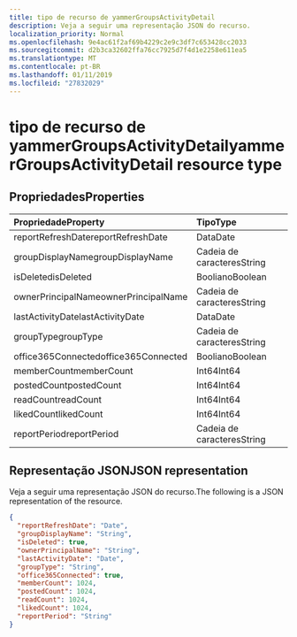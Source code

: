 ```yaml
---
title: tipo de recurso de yammerGroupsActivityDetail
description: Veja a seguir uma representação JSON do recurso.
localization_priority: Normal
ms.openlocfilehash: 9e4ac61f2af69b4229c2e9c3df7c653428cc2033
ms.sourcegitcommit: d2b3ca32602ffa76cc7925d7f4d1e2258e611ea5
ms.translationtype: MT
ms.contentlocale: pt-BR
ms.lasthandoff: 01/11/2019
ms.locfileid: "27832029"
---
```

# <a name="yammergroupsactivitydetail-resource-type"></a><span data-ttu-id="c1058-103">tipo de recurso de yammerGroupsActivityDetail</span><span class="sxs-lookup"><span data-stu-id="c1058-103">yammerGroupsActivityDetail resource type</span></span>

## <a name="properties"></a><span data-ttu-id="c1058-104">Propriedades</span><span class="sxs-lookup"><span data-stu-id="c1058-104">Properties</span></span>

| <span data-ttu-id="c1058-105">Propriedade</span><span class="sxs-lookup"><span data-stu-id="c1058-105">Property</span></span>           | <span data-ttu-id="c1058-106">Tipo</span><span class="sxs-lookup"><span data-stu-id="c1058-106">Type</span></span>    |
| :----------------- | :------ |
| <span data-ttu-id="c1058-107">reportRefreshDate</span><span class="sxs-lookup"><span data-stu-id="c1058-107">reportRefreshDate</span></span>  | <span data-ttu-id="c1058-108">Data</span><span class="sxs-lookup"><span data-stu-id="c1058-108">Date</span></span>    |
| <span data-ttu-id="c1058-109">groupDisplayName</span><span class="sxs-lookup"><span data-stu-id="c1058-109">groupDisplayName</span></span>   | <span data-ttu-id="c1058-110">Cadeia de caracteres</span><span class="sxs-lookup"><span data-stu-id="c1058-110">String</span></span>  |
| <span data-ttu-id="c1058-111">isDeleted</span><span class="sxs-lookup"><span data-stu-id="c1058-111">isDeleted</span></span>          | <span data-ttu-id="c1058-112">Booliano</span><span class="sxs-lookup"><span data-stu-id="c1058-112">Boolean</span></span> |
| <span data-ttu-id="c1058-113">ownerPrincipalName</span><span class="sxs-lookup"><span data-stu-id="c1058-113">ownerPrincipalName</span></span> | <span data-ttu-id="c1058-114">Cadeia de caracteres</span><span class="sxs-lookup"><span data-stu-id="c1058-114">String</span></span>  |
| <span data-ttu-id="c1058-115">lastActivityDate</span><span class="sxs-lookup"><span data-stu-id="c1058-115">lastActivityDate</span></span>   | <span data-ttu-id="c1058-116">Data</span><span class="sxs-lookup"><span data-stu-id="c1058-116">Date</span></span>    |
| <span data-ttu-id="c1058-117">groupType</span><span class="sxs-lookup"><span data-stu-id="c1058-117">groupType</span></span>          | <span data-ttu-id="c1058-118">Cadeia de caracteres</span><span class="sxs-lookup"><span data-stu-id="c1058-118">String</span></span>  |
| <span data-ttu-id="c1058-119">office365Connected</span><span class="sxs-lookup"><span data-stu-id="c1058-119">office365Connected</span></span> | <span data-ttu-id="c1058-120">Booliano</span><span class="sxs-lookup"><span data-stu-id="c1058-120">Boolean</span></span> |
| <span data-ttu-id="c1058-121">memberCount</span><span class="sxs-lookup"><span data-stu-id="c1058-121">memberCount</span></span>        | <span data-ttu-id="c1058-122">Int64</span><span class="sxs-lookup"><span data-stu-id="c1058-122">Int64</span></span>   |
| <span data-ttu-id="c1058-123">postedCount</span><span class="sxs-lookup"><span data-stu-id="c1058-123">postedCount</span></span>        | <span data-ttu-id="c1058-124">Int64</span><span class="sxs-lookup"><span data-stu-id="c1058-124">Int64</span></span>   |
| <span data-ttu-id="c1058-125">readCount</span><span class="sxs-lookup"><span data-stu-id="c1058-125">readCount</span></span>          | <span data-ttu-id="c1058-126">Int64</span><span class="sxs-lookup"><span data-stu-id="c1058-126">Int64</span></span>   |
| <span data-ttu-id="c1058-127">likedCount</span><span class="sxs-lookup"><span data-stu-id="c1058-127">likedCount</span></span>         | <span data-ttu-id="c1058-128">Int64</span><span class="sxs-lookup"><span data-stu-id="c1058-128">Int64</span></span>   |
| <span data-ttu-id="c1058-129">reportPeriod</span><span class="sxs-lookup"><span data-stu-id="c1058-129">reportPeriod</span></span>       | <span data-ttu-id="c1058-130">Cadeia de caracteres</span><span class="sxs-lookup"><span data-stu-id="c1058-130">String</span></span>  |

## <a name="json-representation"></a><span data-ttu-id="c1058-131">Representação JSON</span><span class="sxs-lookup"><span data-stu-id="c1058-131">JSON representation</span></span>

<span data-ttu-id="c1058-132">Veja a seguir uma representação JSON do recurso.</span><span class="sxs-lookup"><span data-stu-id="c1058-132">The following is a JSON representation of the resource.</span></span>

<!-- {
  "blockType": "resource",
  "@odata.type": "microsoft.graph.yammerGroupsActivityDetail"
} -->

```json
{
  "reportRefreshDate": "Date", 
  "groupDisplayName": "String", 
  "isDeleted": true, 
  "ownerPrincipalName": "String", 
  "lastActivityDate": "Date", 
  "groupType": "String", 
  "office365Connected": true, 
  "memberCount": 1024, 
  "postedCount": 1024, 
  "readCount": 1024, 
  "likedCount": 1024, 
  "reportPeriod": "String"
}
```
